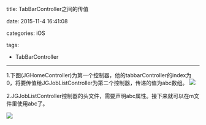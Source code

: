 title: TabBarController之间的传值

date: 2015-11-4 16:41:08

categories: iOS

tags:

- TabBarController

------

1.下图(JGHomeController)为第一个控制器，他的tabbarController的index为0，将要传值给JGJobListController为第二个控制器，传递的值为abc数组。 ![](https://s1.ax1x.com/2018/02/11/9G6SDs.png)

2.JGJobListController控制器的头文件，需要声明abc属性。接下来就可以在m文件里使用abc了。

![](https://s1.ax1x.com/2018/02/11/9G6pbn.png)